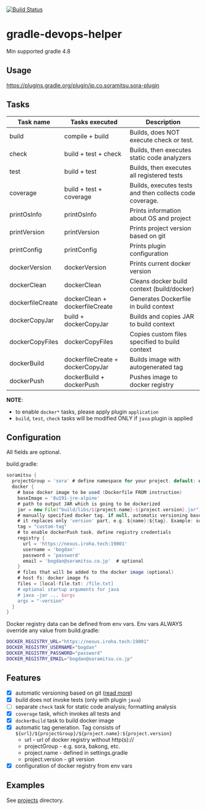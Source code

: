 [![Build Status](https://travis-ci.org/soramitsu/gradle-sora-plugin.svg?branch=master)](https://travis-ci.org/soramitsu/gradle-sora-plugin)

# gradle-devops-helper

Min supported gradle 4.8

## Usage

https://plugins.gradle.org/plugin/jp.co.soramitsu.sora-plugin

## Tasks

| **Task name**    | **Tasks executed**               | **Description**                                         |
|------------------|----------------------------------|---------------------------------------------------------|
| build            | compile + build                  | Builds, does NOT execute check or test.                 |
| check            | build + test + check             | Builds, then executes static code analyzers             |
| test             | build + test                     | Builds, then executes all registered tests              |
| coverage         | build + test + coverage          | Builds, executes tests and then collects code coverage. |
| printOsInfo      | printOsInfo                      | Prints information about OS and project                 |
| printVersion     | printVersion                     | Prints project version based on git                     |
| printConfig      | printConfig                      | Prints plugin configuration                             |
| dockerVersion    | dockerVersion                    | Prints current docker version                           |
| dockerClean      | dockerClean                      | Cleans docker build context (build/docker)              |
| dockerfileCreate | dockerClean + dockerfileCreate   | Generates Dockerfile in build context                   |
| dockerCopyJar    | build + dockerCopyJar            | Builds and copies JAR to build context                  |
| dockerCopyFiles  | dockerCopyFiles                  | Copies custom files specified to build context          |
| dockerBuild      | dockerfileCreate + dockerCopyJar | Builds image with autogenerated tag                     |
| dockerPush       | dockerBuild + dockerPush         | Pushes image to docker registry                         |

**NOTE**:
- to enable `docker*` tasks, please apply plugin `application`
- `build`, `test`, `check` tasks will be modified ONLY if `java` plugin is applied 

## Configuration

All fields are optional.

build.gradle:
```gradle
soramitsu {
  projectGroup = 'sora' # define namespace for your project. default: null
  docker {
    # base docker image to be used (Dockerfile FROM instruction)
    baseImage = '8u191-jre-alpine'
    # path to output JAR which is going to be dockerized
    jar = new File("build/libs/${project.name}-${project.version}.jar") 
    # manually specified docker tag. if null, automatic versioning based on git is used 
    # it replaces only 'version' part, e.g. ${name}:${tag}. Example: soramitsu/example:${tag}
    tag = "custom-tag"  
    # to enable dockerPush task, define registry credentials
    registry {
      url = 'https://nexus.iroha.tech:19001' 
      username = 'bogdan'
      password = 'password'
      email = 'bogdan@soramitsu.co.jp'  # optional
    }
    # files that will be added to the docker image (optional)
    # host fs: docker image fs
    files = [local-file.txt: /file.txt]
    # optional startup arguments for java
    # java -jar ... $args
    args = "-version"
  }
}
```

Docker registry data can be defined from env vars. Env vars ALWAYS override any value from build.gradle:
```bash
DOCKER_REGISTRY_URL="https://nexus.iroha.tech:19001"
DOCKER_REGISTRY_USERNAME="bogdan"
DOCKER_REGISTRY_PASSWORD="password"
DOCKER_REGISTRY_EMAIL="bogdan@soramitsu.co.jp"
```

## Features

- [x] automatic versioning based on git ([read more](https://github.com/palantir/gradle-git-version/))
- [x] build does not invoke tests (only with plugin `java`)
- [ ] separate `check` task for static code analysis; formatting analysis
- [x] `coverage` task, which invokes all tests and   
- [x] `dockerBuild` task to build docker image
- [x] automatic tag generation. Tag consists of `${url}/${projectGroup}/${project.name}:${project.version}`
  - url - url of docker registry without http(s)://
  - projectGroup - e.g. sora, bakong, etc.  
  - project.name - defined in settings.gradle
  - project.version - git version
- [x] configuration of docker registry from env vars

## Examples

See [projects](./projects) directory.
